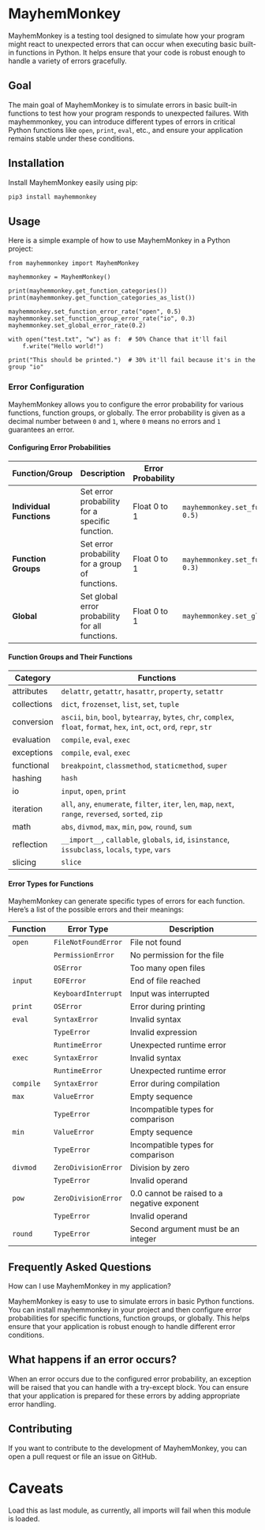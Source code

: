 # MayhemMonkey

MayhemMonkey is a testing tool designed to simulate how your program might react to unexpected errors that can occur when executing basic built-in functions in Python. It helps ensure that your code is robust enough to handle a variety of errors gracefully.

## Goal

The main goal of MayhemMonkey is to simulate errors in basic built-in functions to test how your program responds to unexpected failures. With mayhemmonkey, you can introduce different types of errors in critical Python functions like `open`, `print`, `eval`, etc., and ensure your application remains stable under these conditions.

## Installation

Install MayhemMonkey easily using pip:

```bash
pip3 install mayhemmonkey
```

## Usage

Here is a simple example of how to use MayhemMonkey in a Python project:

```
from mayhemmonkey import MayhemMonkey

mayhemmonkey = MayhemMonkey()

print(mayhemmonkey.get_function_categories())
print(mayhemmonkey.get_function_categories_as_list())

mayhemmonkey.set_function_error_rate("open", 0.5)
mayhemmonkey.set_function_group_error_rate("io", 0.3)
mayhemmonkey.set_global_error_rate(0.2)

with open("test.txt", "w") as f:  # 50% Chance that it'll fail
    f.write("Hello world!")

print("This should be printed.")  # 30% it'll fail because it's in the group "io"
```

### Error Configuration

MayhemMonkey allows you to configure the error probability for various functions, function groups, or globally. The error probability is given as a decimal number between `0` and `1`, where `0` means no errors and `1` guarantees an error.

#### Configuring Error Probabilities

| Function/Group         | Description                                                                  | Error Probability | Example                                   |
|------------------------|------------------------------------------------------------------------------|-------------------|-------------------------------------------|
| **Individual Functions**| Set error probability for a specific function.                               | Float 0 to 1            | `mayhemmonkey.set_function_error_rate("open", 0.5)` |
| **Function Groups**     | Set error probability for a group of functions.                              | Float 0 to 1            | `mayhemmonkey.set_function_group_error_rate("io", 0.3)` |
| **Global**              | Set global error probability for all functions.                              | Float 0 to 1            | `mayhemmonkey.set_global_error_rate(0.2)`  |

#### Function Groups and Their Functions

| Category | Functions |
| --- | --- |
| attributes | `delattr`, `getattr`, `hasattr`, `property`, `setattr` |
| collections | `dict`, `frozenset`, `list`, `set`, `tuple` |
| conversion | `ascii`, `bin`, `bool`, `bytearray`, `bytes`, `chr`, `complex`, `float`, `format`, `hex`, `int`, `oct`, `ord`, `repr`, `str` |
| evaluation | `compile`, `eval`, `exec` |
| exceptions | `compile`, `eval`, `exec` |
| functional | `breakpoint`, `classmethod`, `staticmethod`, `super` |
| hashing | `hash` |
| io | `input`, `open`, `print` |
| iteration | `all`, `any`, `enumerate`, `filter`, `iter`, `len`, `map`, `next`, `range`, `reversed`, `sorted`, `zip` |
| math | `abs`, `divmod`, `max`, `min`, `pow`, `round`, `sum` |
| reflection | `__import__`, `callable`, `globals`, `id`, `isinstance`, `issubclass`, `locals`, `type`, `vars` |
| slicing | `slice` |

#### Error Types for Functions

MayhemMonkey can generate specific types of errors for each function. Here’s a list of the possible errors and their meanings:

| Function | Error Type         | Description                                      |
|----------|--------------------|--------------------------------------------------|
| `open`   | `FileNotFoundError` | File not found                                  |
|          | `PermissionError`   | No permission for the file                      |
|          | `OSError`           | Too many open files                             |
| `input`  | `EOFError`          | End of file reached                             |
|          | `KeyboardInterrupt` | Input was interrupted                           |
| `print`  | `OSError`           | Error during printing                           |
| `eval`   | `SyntaxError`       | Invalid syntax                                  |
|          | `TypeError`         | Invalid expression                              |
|          | `RuntimeError`      | Unexpected runtime error                        |
| `exec`   | `SyntaxError`       | Invalid syntax                                  |
|          | `RuntimeError`      | Unexpected runtime error                        |
| `compile`| `SyntaxError`       | Error during compilation                        |
| `max`    | `ValueError`        | Empty sequence                                  |
|          | `TypeError`         | Incompatible types for comparison               |
| `min`    | `ValueError`        | Empty sequence                                  |
|          | `TypeError`         | Incompatible types for comparison               |
| `divmod` | `ZeroDivisionError` | Division by zero                                |
|          | `TypeError`         | Invalid operand                                 |
| `pow`    | `ZeroDivisionError` | 0.0 cannot be raised to a negative exponent     |
|          | `TypeError`         | Invalid operand                                 |
| `round`  | `TypeError`         | Second argument must be an integer              |

## Frequently Asked Questions
How can I use MayhemMonkey in my application?

MayhemMonkey is easy to use to simulate errors in basic Python functions. You can install mayhemmonkey in your project and then configure error probabilities for specific functions, function groups, or globally. This helps ensure that your application is robust enough to handle different error conditions.

## What happens if an error occurs?

When an error occurs due to the configured error probability, an exception will be raised that you can handle with a try-except block. You can ensure that your application is prepared for these errors by adding appropriate error handling.

## Contributing

If you want to contribute to the development of MayhemMonkey, you can open a pull request or file an issue on GitHub.

# Caveats

Load this as last module, as currently, all imports will fail when this module is loaded.
